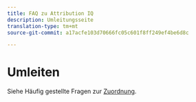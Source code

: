 ```yaml
---
title: FAQ zu Attribution IQ
description: Umleitungsseite
translation-type: tm+mt
source-git-commit: a17acfe103d70666fc05c601f8ff249ef4be6d8c

---
```



# Umleiten

Siehe Häufig gestellte Fragen zur [Zuordnung](../c-panels/attribution/attribution-faq.md).
